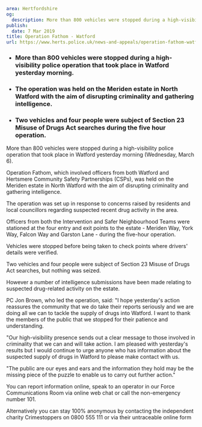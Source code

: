 ```yaml
area: Hertfordshire
og:
  description: More than 800 vehicles were stopped during a high-visibility police operation that took place in Watford yesterday morning (Wednesday, March 6).
publish:
  date: 7 Mar 2019
title: Operation Fathom - Watford
url: https://www.herts.police.uk/news-and-appeals/operation-fathom-watford-2697c
```

* ### More than 800 vehicles were stopped during a high-visibility police operation that took place in Watford yesterday morning.

 * ### The operation was held on the Meriden estate in North Watford with the aim of disrupting criminality and gathering intelligence.

 * ### Two vehicles and four people were subject of Section 23 Misuse of Drugs Act searches during the five hour operation.

More than 800 vehicles were stopped during a high-visibility police operation that took place in Watford yesterday morning (Wednesday, March 6).

Operation Fathom, which involved officers from both Watford and Hertsmere Community Safety Partnerships (CSPs), was held on the Meriden estate in North Watford with the aim of disrupting criminality and gathering intelligence.

The operation was set up in response to concerns raised by residents and local councillors regarding suspected recent drug activity in the area.

Officers from both the Intervention and Safer Neighbourhood Teams were stationed at the four entry and exit points to the estate - Meriden Way, York Way, Falcon Way and Garston Lane - during the five-hour operation.

Vehicles were stopped before being taken to check points where drivers' details were verified.

Two vehicles and four people were subject of Section 23 Misuse of Drugs Act searches, but nothing was seized.

However a number of intelligence submissions have been made relating to suspected drug-related activity on the estate.

PC Jon Brown, who led the operation, said: "I hope yesterday's action reassures the community that we do take their reports seriously and we are doing all we can to tackle the supply of drugs into Watford. I want to thank the members of the public that we stopped for their patience and understanding.

"Our high-visibility presence sends out a clear message to those involved in criminality that we can and will take action. I am pleased with yesterday's results but I would continue to urge anyone who has information about the suspected supply of drugs in Watford to please make contact with us.

"The public are our eyes and ears and the information they hold may be the missing piece of the puzzle to enable us to carry out further action."

You can report information online, speak to an operator in our Force Communications Room via online web chat or call the non-emergency number 101.

Alternatively you can stay 100% anonymous by contacting the independent charity Crimestoppers on 0800 555 111 or via their untraceable online form
